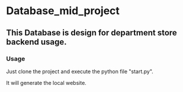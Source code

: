 # Database_mid_project
 
## This Database is design for department store backend usage.

### Usage
Just clone the project and execute the python file "start.py".


It will generate the local website.
